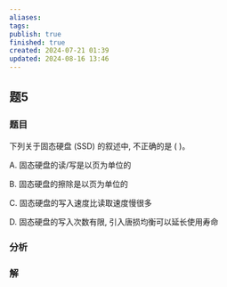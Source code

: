 ```yaml
---
aliases: 
tags: 
publish: true
finished: true
created: 2024-07-21 01:39
updated: 2024-08-16 13:46
---
```

## 题5
### 题目
下列关于固态硬盘 (SSD) 的叙述中, 不正确的是 ( )。

A. 固态硬盘的读/写是以页为单位的

B. 固态硬盘的擦除是以页为单位的

C. 固态硬盘的写入速度比读取速度慢很多

D. 固态硬盘的写入次数有限, 引入唐损均衡可以延长使用寿命
### 分析

### 解